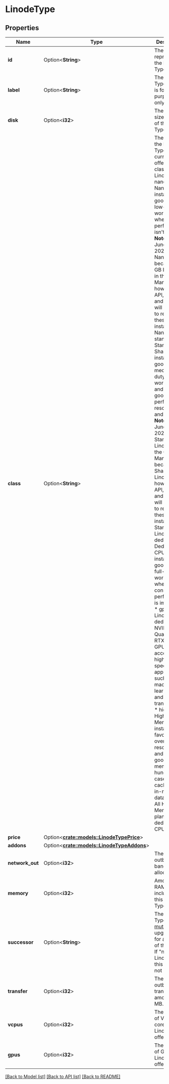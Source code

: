 # LinodeType

## Properties

Name | Type | Description | Notes
------------ | ------------- | ------------- | -------------
**id** | Option<**String**> | The ID representing the Linode Type. | [optional][readonly]
**label** | Option<**String**> | The Linode Type's label is for display purposes only.  | [optional][readonly]
**disk** | Option<**i32**> | The Disk size, in MB, of the Linode Type.  | [optional][readonly]
**class** | Option<**String**> | The class of the Linode Type. We currently offer five classes of Linodes:    * nanode - Nanode instances are good for low-duty workloads,     where performance isn't critical. **Note:** As of June 16th, 2020, Nanodes became     1 GB Linodes in the Cloud Manager, however, the API, the CLI, and billing will     continue to refer to these instances as Nanodes.   * standard - Standard Shared instances are good for medium-duty workloads and     are a good mix of performance, resources, and price. **Note:** As of June 16th, 2020,     Standard Linodes in the Cloud Manager became Shared Linodes, however, the API, the CLI, and     billing will continue to refer to these instances as Standard Linodes.   * dedicated - Dedicated CPU instances are good for full-duty workloads     where consistent performance is important.   * gpu - Linodes with dedicated NVIDIA Quadro &reg; RTX 6000 GPUs accelerate highly     specialized applications such as machine learning, AI, and video transcoding.   * highmem - High Memory instances favor RAM over other resources, and can be     good for memory hungry use cases like caching and in-memory databases.     All High Memory plans contain dedicated CPU cores.  | [optional][readonly]
**price** | Option<[**crate::models::LinodeTypePrice**](LinodeType_price.md)> |  | [optional]
**addons** | Option<[**crate::models::LinodeTypeAddons**](LinodeType_addons.md)> |  | [optional]
**network_out** | Option<**i32**> | The Mbits outbound bandwidth allocation.  | [optional][readonly]
**memory** | Option<**i32**> | Amount of RAM included in this Linode Type.  | [optional][readonly]
**successor** | Option<**String**> | The Linode Type that a [mutate](/docs/api/linode-instances/#linode-upgrade) will upgrade to for a Linode of this type.  If \"null\", a Linode of this type may not mutate.  | [optional][readonly]
**transfer** | Option<**i32**> | The monthly outbound transfer amount, in MB.  | [optional][readonly]
**vcpus** | Option<**i32**> | The number of VCPU cores this Linode Type offers.  | [optional][readonly]
**gpus** | Option<**i32**> | The number of GPUs this Linode Type offers.  | [optional][readonly]

[[Back to Model list]](../README.md#documentation-for-models) [[Back to API list]](../README.md#documentation-for-api-endpoints) [[Back to README]](../README.md)


